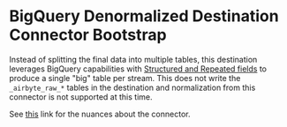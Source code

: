 # BigQuery Denormalized Destination Connector Bootstrap

Instead of splitting the final data into multiple tables, this destination leverages BigQuery capabilities with [Structured and Repeated fields](https://cloud.google.com/bigquery/docs/nested-repeated) to produce a single "big" table per stream. This does not write the `_airbyte_raw_*` tables in the destination and normalization from this connector is not supported at this time.

See [this](https://docs.airbyte.com/integrations/destinations/databricks) link for the nuances about the connector.
